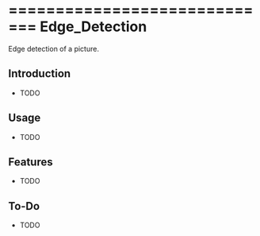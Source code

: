 =============================
Edge_Detection
=============================

Edge detection of a picture.


Introduction
------------

* TODO


Usage
-----

* TODO


Features
--------

* TODO


To-Do
-----

* TODO
